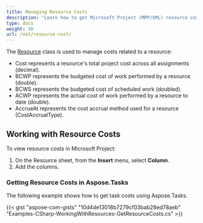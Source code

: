 ```yaml
---
title: Managing Resource Costs
description: "Learn how to get Microsoft Project (MPP/XML) resource cost fields using Aspose.Tasks for .NET."
type: docs
weight: 50
url: /net/resource-cost/
---
```


The [Resource](https://reference.aspose.com/tasks/net/aspose.tasks/resource) class is used to manage costs related to a resource:

- Cost represents a resource's total project cost across all assignments (decimal).
- BCWP represents the budgeted cost of work performed by a resource (double).
- BCWS represents the budgeted cost of scheduled work (doubled).
- ACWP represents the actual cost of work performed by a resource to date (double).
- AccrueAt represents the cost accrual method used for a resource (CostAccrualType).

## **Working with Resource Costs**
To view resource costs in Microsoft Project:

1. On the Resource sheet, from the **Insert** menu, select **Column**.
2. Add the columns.

### **Getting Resource Costs in Aspose.Tasks**
The following example shows how to get task costs using Aspose.Tasks.

{{< gist "aspose-com-gists" "10d4de13018b7279cf03bab28ed78aeb" "Examples-CSharp-WorkingWithResources-GetResourceCosts.cs" >}}
